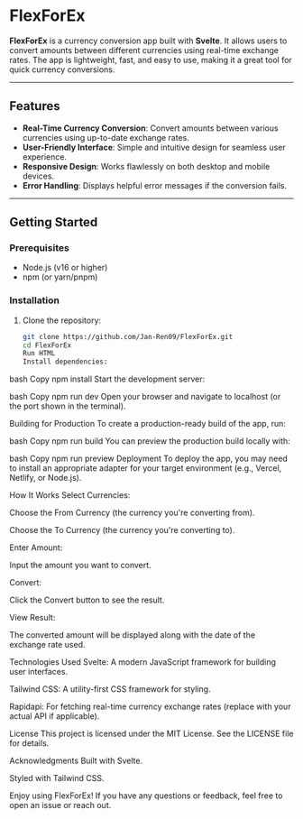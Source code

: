 # FlexForEx

**FlexForEx** is a currency conversion app built with **Svelte**. It allows users to convert amounts between different currencies using real-time exchange rates. The app is lightweight, fast, and easy to use, making it a great tool for quick currency conversions.

---

## Features

- **Real-Time Currency Conversion**: Convert amounts between various currencies using up-to-date exchange rates.
- **User-Friendly Interface**: Simple and intuitive design for seamless user experience.
- **Responsive Design**: Works flawlessly on both desktop and mobile devices.
- **Error Handling**: Displays helpful error messages if the conversion fails.

---

## Getting Started

### Prerequisites

- Node.js (v16 or higher)
- npm (or yarn/pnpm)

### Installation

1. Clone the repository:
   ```bash
   git clone https://github.com/Jan-Ren09/FlexForEx.git
   cd FlexForEx
   Run HTML
   Install dependencies:
   ```

bash
Copy
npm install
Start the development server:

bash
Copy
npm run dev
Open your browser and navigate to localhost (or the port shown in the terminal).

Building for Production
To create a production-ready build of the app, run:

bash
Copy
npm run build
You can preview the production build locally with:

bash
Copy
npm run preview
Deployment
To deploy the app, you may need to install an appropriate adapter for your target environment (e.g., Vercel, Netlify, or Node.js).

How It Works
Select Currencies:

Choose the From Currency (the currency you're converting from).

Choose the To Currency (the currency you're converting to).

Enter Amount:

Input the amount you want to convert.

Convert:

Click the Convert button to see the result.

View Result:

The converted amount will be displayed along with the date of the exchange rate used.

Technologies Used
Svelte: A modern JavaScript framework for building user interfaces.

Tailwind CSS: A utility-first CSS framework for styling.

Rapidapi: For fetching real-time currency exchange rates (replace with your actual API if applicable).

License
This project is licensed under the MIT License. See the LICENSE file for details.

Acknowledgments
Built with Svelte.

Styled with Tailwind CSS.

Enjoy using FlexForEx! If you have any questions or feedback, feel free to open an issue or reach out.
